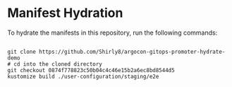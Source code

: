 
# Manifest Hydration

To hydrate the manifests in this repository, run the following commands:

```shell

git clone https://github.com/Shirly8/argocon-gitops-promoter-hydrate-demo
# cd into the cloned directory
git checkout 0874f778823c50b04c4c46e15b2a6ec8bd8544d5
kustomize build ./user-configuration/staging/e2e
```